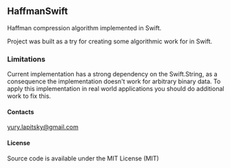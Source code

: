 ## HaffmanSwift

Haffman compression algorithm implemented in Swift. 

Project was built as a try for creating some algorithmic work for in Swift.

### Limitations

Current implementation has a strong dependency on the Swift.String, as a consequence the implementation doesn't work for arbitrary binary data. To apply this implementation in real world applications you should do additional work to fix this.

#### Contacts

yury.lapitsky@gmail.com

#### License

Source code is available under the MIT License (MIT)
